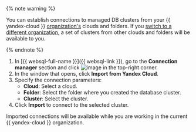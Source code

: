 {% note warning %}

You can establish connections to managed DB clusters from your {{ yandex-cloud }} [organization's](../../organization/concepts/manage-services.md) clouds and folders. If you [switch to a different organization](../../organization/operations/manage-organizations.md#switch-to-another-org), a set of clusters from other clouds and folders will be available to you.

{% endnote %}

1. In [{{ websql-full-name }}]({{ websql-link }}), go to the **Connection manager** section and click ![image](../../_assets/websql/new-connection.svg) in the top-right corner.
1. In the window that opens, click **Import from Yandex Cloud**.
1. Specify the connection parameters:
   * **Cloud**: Select a cloud.
   * **Folder**: Select the folder where you created the database cluster.
   * **Cluster**: Select the cluster.
1. Click **Import** to connect to the selected cluster.

Imported connections will be available while you are working in the current {{ yandex-cloud }} organization.